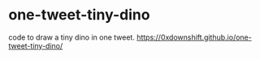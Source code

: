 # one-tweet-tiny-dino
code to draw a tiny dino in one tweet. https://0xdownshift.github.io/one-tweet-tiny-dino/
